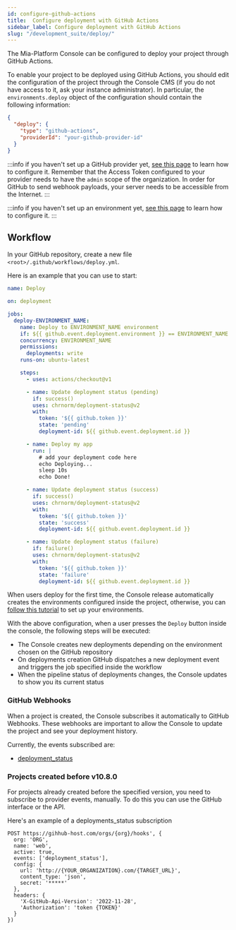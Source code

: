 ```yaml
---
id: configure-github-actions
title:  Configure deployment with GitHub Actions
sidebar_label: Configure deployment with GitHub Actions
slug: "/development_suite/deploy/"
---
```

The Mia-Platform Console can be configured to deploy your project through GitHub Actions.

To enable your project to be deployed using GitHub Actions, you should edit the configuration of the project through the Console CMS 
(if you do not have access to it, ask your instance administrator). In particular, the `environments.deploy` object 
of the configuration should contain the following information:

```json
{
  "deploy": {
    "type": "github-actions",
    "providerId": "your-github-provider-id"
  }
} 
```

:::info
if you haven't set up a GitHub provider yet, [see this page](/development_suite/set-up-infrastructure/configure-provider) to learn how to configure it.
Remember that the Access Token configured to your provider needs to have the `admin` scope of the organization.
In order for GitHub to send webhook payloads, your server needs to be accessible from the Internet.
:::

:::info
if you haven't set up an environment yet, [see this page](/development_suite/set-up-infrastructure/add-environment) to learn how to configure it.
:::

## Workflow

In your GitHub repository, create a new file `<root>/.github/workflows/deploy.yml`.

Here is an example that you can use to start:
```yaml
name: Deploy

on: deployment

jobs:
  deploy-ENVIRONMENT_NAME:
    name: Deploy to ENVIRONMENT_NAME environment
    if: ${{ github.event.deployment.environment }} == ENVIRONMENT_NAME
    concurrency: ENVIRONMENT_NAME
    permissions:
      deployments: write
    runs-on: ubuntu-latest

    steps:
      - uses: actions/checkout@v1

      - name: Update deployment status (pending)
        if: success()
        uses: chrnorm/deployment-status@v2
        with:
          token: '${{ github.token }}'
          state: 'pending'
          deployment-id: ${{ github.event.deployment.id }}

      - name: Deploy my app
        run: |
          # add your deployment code here
          echo Deploying...
          sleep 10s
          echo Done!

      - name: Update deployment status (success)
        if: success()
        uses: chrnorm/deployment-status@v2
        with:
          token: '${{ github.token }}'
          state: 'success'
          deployment-id: ${{ github.event.deployment.id }}

      - name: Update deployment status (failure)
        if: failure()
        uses: chrnorm/deployment-status@v2
        with:
          token: '${{ github.token }}'
          state: 'failure'
          deployment-id: ${{ github.event.deployment.id }}
```

When users deploy for the first time, the Console release automatically creates the environments configured inside the project, 
otherwise, you can [follow this tutorial](https://docs.github.com/en/actions/deployment/targeting-different-environments/using-environments-for-deployment#creating-an-environment) 
to set up your environments.

With the above configuration, when a user presses the `Deploy` button inside the console, the following steps will be executed:
* The Console creates new deployments depending on the environment chosen on the GitHub repository
* On deployments creation GitHub dispatches a new deployment event and triggers the job specified inside the workflow
* When the pipeline status of deployments changes, the Console updates to show you its current status

### GitHub Webhooks

When a project is created, the Console subscribes it automatically to GitHub Webhooks.
These webhooks are important to allow the Console to update the project and see your deployment history.

Currently, the events subscribed are: 
* [deployment_status](https://docs.github.com/en/webhooks-and-events/webhooks/webhook-events-and-payloads#deployment_status)

### Projects created before v10.8.0

For projects already created before the specified version, you need to subscribe to provider events, manually.
To do this you can use the GitHub interface or the API.

Here's an example of a deployments_status subscription

```text
POST https://gihhub-host.com/orgs/{org}/hooks', {
  org: 'ORG',
  name: 'web',
  active: true,
  events: ['deployment_status'],
  config: {
    url: 'http://{YOUR_ORGANIZATION}.com/{TARGET_URL}',
    content_type: 'json',
    secret: '*****'
  },
  headers: {
    'X-GitHub-Api-Version': '2022-11-28',
    'Authorization': 'token {TOKEN}'
  }
})
```
